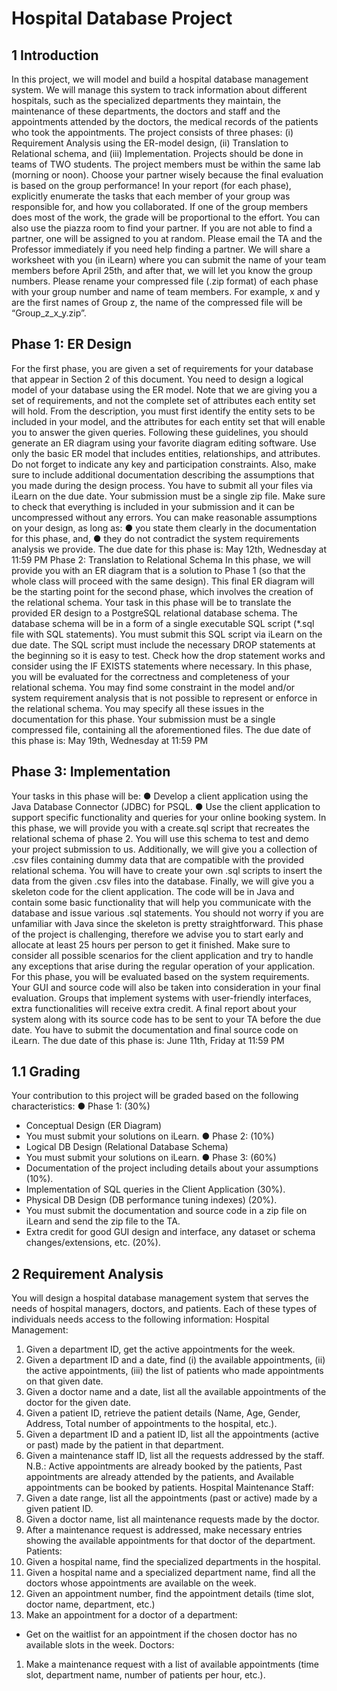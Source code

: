 # Hospital Database Project
## 1 Introduction
In this project, we will model and build a hospital database management system. We will manage
this system to track information about different hospitals, such as the specialized departments
they maintain, the maintenance of these departments, the doctors and staff and the appointments
attended by the doctors, the medical records of the patients who took the appointments.
The project consists of three phases: (i) Requirement Analysis using the ER-model design, (ii)
Translation to Relational schema, and (iii) Implementation.
Projects should be done in teams of TWO students. The project members must be within the
same lab (morning or noon). Choose your partner wisely because the final evaluation is based
on the group performance! In your report (for each phase), explicitly enumerate the tasks that
each member of your group was responsible for, and how you collaborated. If one of the group
members does most of the work, the grade will be proportional to the effort. You can also use the
piazza room to find your partner. If you are not able to find a partner, one will be assigned to you
at random. Please email the TA and the Professor immediately if you need help finding a partner.
We will share a worksheet with you (in iLearn) where you can submit the name of your team
members before April 25th, and after that, we will let you know the group numbers. Please
rename your compressed file (.zip format) of each phase with your group number and name of
team members. For example, x and y are the first names of Group z, the name of the compressed
file will be “Group_z_x_y.zip”.
## Phase 1: ER Design
For the first phase, you are given a set of requirements for your database that appear in Section 2
of this document. You need to design a logical model of your database using the ER model. Note
that we are giving you a set of requirements, and not the complete set of attributes each entity set
will hold. From the description, you must first identify the entity sets to be included in your
model, and the attributes for each entity set that will enable you to answer the given queries.
Following these guidelines, you should generate an ER diagram using your favorite diagram
editing software. Use only the basic ER model that includes entities, relationships, and attributes.
Do not forget to indicate any key and participation constraints. Also, make sure to include
additional documentation describing the assumptions that you made during the design process.
You have to submit all your files via iLearn on the due date. Your submission must be a single
zip file. Make sure to check that everything is included in your submission and it can be
uncompressed without any errors.
You can make reasonable assumptions on your design, as long as:
● you state them clearly in the documentation for this phase, and,
● they do not contradict the system requirements analysis we provide.
The due date for this phase is: May 12th, Wednesday at 11:59 PM
Phase 2: Translation to Relational Schema
In this phase, we will provide you with an ER diagram that is a solution to Phase 1 (so that the
whole class will proceed with the same design). This final ER diagram will be the starting point
for the second phase, which involves the creation of the relational schema.
Your task in this phase will be to translate the provided ER design to a PostgreSQL relational
database schema. The database schema will be in a form of a single executable SQL script (*.sql
file with SQL statements). You must submit this SQL script via iLearn on the due date. The
SQL script must include the necessary DROP statements at the beginning so it is easy to test.
Check how the drop statement works and consider using the IF EXISTS statements where
necessary.
In this phase, you will be evaluated for the correctness and completeness of your relational
schema. You may find some constraint in the model and/or system requirement analysis that is
not possible to represent or enforce in the relational schema. You may specify all these issues in
the documentation for this phase. Your submission must be a single compressed file, containing
all the aforementioned files.
The due date of this phase is: May 19th, Wednesday at 11:59 PM
## Phase 3: Implementation
Your tasks in this phase will be:
● Develop a client application using the Java Database Connector (JDBC) for PSQL.
● Use the client application to support specific functionality and queries for your online
booking system.
In this phase, we will provide you with a create.sql script that recreates the relational schema of
phase 2. You will use this schema to test and demo your project submission to us. Additionally,
we will give you a collection of .csv files containing dummy data that are compatible with the
provided relational schema. You will have to create your own .sql scripts to insert the data from
the given .csv files into the database.
Finally, we will give you a skeleton code for the client application. The code will be in Java and
contain some basic functionality that will help you communicate with the database and issue
various .sql statements. You should not worry if you are unfamiliar with Java since the skeleton
is pretty straightforward.
This phase of the project is challenging, therefore we advise you to start early and allocate at
least 25 hours per person to get it finished. Make sure to consider all possible scenarios for the
client application and try to handle any exceptions that arise during the regular operation of your
application.
For this phase, you will be evaluated based on the system requirements. Your GUI and source
code will also be taken into consideration in your final evaluation. Groups that implement
systems with user-friendly interfaces, extra functionalities will receive extra credit. A final report
about your system along with its source code has to be sent to your TA before the due date. You
have to submit the documentation and final source code on iLearn.
The due date of this phase is: June 11th, Friday at 11:59 PM
## 1.1 Grading
Your contribution to this project will be graded based on the following characteristics:
● Phase 1: (30%)
- Conceptual Design (ER Diagram)
- You must submit your solutions on iLearn.
● Phase 2: (10%)
- Logical DB Design (Relational Database Schema)
- You must submit your solutions on iLearn.
● Phase 3: (60%)
- Documentation of the project including details about your assumptions (10%).
- Implementation of SQL queries in the Client Application (30%).
- Physical DB Design (DB performance tuning indexes) (20%).
- You must submit the documentation and source code in a zip file on iLearn and
send the zip file to the TA.
- Extra credit for good GUI design and interface, any dataset or schema
changes/extensions, etc. (20%).
## 2 Requirement Analysis
You will design a hospital database management system that serves the needs of hospital
managers, doctors, and patients. Each of these types of individuals needs access to the following
information:
Hospital Management:
1. Given a department ID, get the active appointments for the week.
2. Given a department ID and a date, find (i) the available appointments, (ii) the active
appointments, (iii) the list of patients who made appointments on that given date.
3. Given a doctor name and a date, list all the available appointments of the doctor for the
given date.
4. Given a patient ID, retrieve the patient details (Name, Age, Gender, Address, Total
number of appointments to the hospital, etc.).
5. Given a department ID and a patient ID, list all the appointments (active or past) made by
the patient in that department.
6. Given a maintenance staff ID, list all the requests addressed by the staff.
N.B.: Active appointments are already booked by the patients, Past appointments are already
attended by the patients, and Available appointments can be booked by patients.
Hospital Maintenance Staff:
1. Given a date range, list all the appointments (past or active) made by a given patient ID.
2. Given a doctor name, list all maintenance requests made by the doctor.
3. After a maintenance request is addressed, make necessary entries showing the available
appointments for that doctor of the department.
Patients:
1. Given a hospital name, find the specialized departments in the hospital.
2. Given a hospital name and a specialized department name, find all the doctors whose
appointments are available on the week.
3. Given an appointment number, find the appointment details (time slot, doctor name,
department, etc.)
4. Make an appointment for a doctor of a department:
- Get on the waitlist for an appointment if the chosen doctor has no available slots
in the week.
Doctors:
1. Make a maintenance request with a list of available appointments (time slot, department
name, number of patients per hour, etc.).
